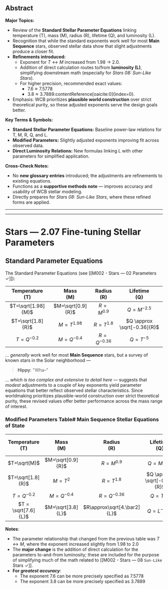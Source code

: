 
## Abstract  
**Major Topics:**  
- Review of the **Standard Stellar Parameter Equations** linking temperature (T), mass (M), radius (R), lifetime (Q), and luminosity (L).  
- Recognition that while the standard exponents work well for most **Main Sequence** stars, observed stellar data show that slight adjustments produce a closer fit.  
- **Refinements introduced:**  
  - Exponent for $T ↔︎ M$ increased from 1.98 → 2.0.  
  - Addition of direct calculation routes to/from **luminosity (L)**, simplifying downstream math (especially for *Stars 08: Sun-Like Stars*).  
  - For higher precision, recommended exact values:  
    - $7.6 ≈ 7.5778$  
    - $3.8 ≈ 3.7889$:contentReference[oaicite:0]{index=0}.  
- Emphasis: WCB prioritizes **plausible world construction** over strict theoretical purity, so these adjusted exponents serve the design goals better.  

**Key Terms & Symbols:**  
- **Standard Stellar Parameter Equations:** Baseline power-law relations for T, M, R, Q, and L.  
- **Modified Parameters:** Slightly adjusted exponents improving fit across observed data.  
- **Direct Luminosity Relations:** New formulas linking L with other parameters for simplified application.  

**Cross-Check Notes:**  
- No **new glossary entries** introduced; the adjustments are refinements to existing equations.  
- Functions as a **supportive methods note** — improves accuracy and usability of WCB stellar modeling.  
- Directly prepares for *Stars 08: Sun-Like Stars*, where these refined forms are applied.  
---
---


# Stars — 2.07 Fine-tuning Stellar Parameters
## Standard Parameter Equations
The Standard Parameter Equations (see [[M002 - Stars — 02 Parameters ✓]]):

| Temperature<br>(T) |    Mass<br>(M)    | Radius<br>(R) |       Lifetime<br>(Q)       |
| :----------------: | :---------------: | :-----------: | :-------------------------: |
| $T=\sqrt[1.98]{M}$ | $M=\sqrt[0.9]{R}$ |  $R=M^{0.9}$  |        $Q=M^{-2.5}$         |
| $T=\sqrt[1.8]{R}$  |   $M=T^{1.98}$    |  $R=T^{1.8}$  | $Q \approx \sqrt[-0.36]{R}$ |
|    $T=Q^{-0.2}$    |   $M=Q^{-0.4}$    | $R=Q^{-0.36}$ |         $Q=T^{-5}$          |
… _generally_ work well for most **Main Sequence** stars, but a survey of known stars in the Solar neighborhood —

> **Hippy**: "Wha–"

… *which is too complex and extensive to detail here* — suggests that *modest* adjustments to a couple of key exponents yield parameter equations that better reflect observed stellar characteristics. Since worldmaking prioritizes plausible-world construction over strict theoretical purity, these revised values offer better performance across the mass range of interest.
### Modified Parameters Table# Main Sequence Stellar Equations of State

| Temperature<br>(T)  |    Mass<br>(M)    |        Radius<br>(R)        |       Lifetime<br>(Q)       | <center>Luminosity<br>(L)</center><br> |
| :-----------------: | :---------------: | :-------------------------: | :-------------------------: | :------------------------------------: |
|    $T=\sqrt{M}$     | $M=\sqrt[0.9]{R}$ |         $R=M^{0.9}$         |        $Q=M^{-2.5}$         |              $L=M^{3.8}$               |
|  $T=\sqrt[1.8]{R}$  |      $M=T^2$      |         $R=T^{1.8}$         | $Q \approx \sqrt[-0.36]{R}$ |       $L \approx R^{4.\bar{2}}$        |
|    $T=Q^{-0.2}$     |   $M=Q^{-0.4}$    |        $R=Q^{-0.36}$        |         $Q=T^{-5}$          |             $L = T^{7.6}$              |
| $T = \sqrt[7.6]{L}$ | $M=\sqrt[3.8]{L}$ | $R\approx\sqrt[4.\bar2]{L}$ |        $Q=L^{-1.52}$        |          $L=\sqrt[-1.52]{Q}$           |

**Notes**:
- The parameter relationship that changed from the previous table was $T ↔︎ M$, where the exponent increased slightly from $1.98$ to $2.0$
- The **major change** is the addition of direct calculation for the parameters to-and-from luminosity; these are included for the purpose of simplifying much of the math related to [[M002 - Stars — 08 `Sun-Like` Stars ✓]].
- **For *greatest accuracy***:
	- The exponent $7.6$ can be more precisely specified as $7.5778$
	- The exponent $3.8$ can be more precisely specified as $3.7889$